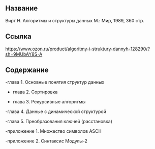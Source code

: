 ## Название
Вирт H. Алгоритмы и структуры данных М.: Мир, 1989, 360 стр. 

## Ссылка
https://www.ozon.ru/product/algoritmy-i-struktury-dannyh-128290/?sh=9MUbAY8S-A

## Содержание

-глава 1. Основные понятия структур данных 

- глава 2. Сортировка 

- глава 3. Рекурсивные алгоритмы

-глава 4. Данные с динамической структурой 

-глава 5. Преобразования ключей (расстановка)

-приложение 1. Множество символов ASCII 

-приложение 2. Синтаксис Модулы-2 
